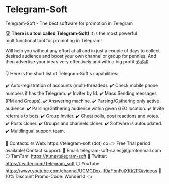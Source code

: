 # Telegram-Soft
Telegram-Soft - The best software for promotion in Telegram

🏆 **There is a tool called Telegram-Soft!**
It is the most powerful multifunctional tool for promoting in Тelegram! 

Will help you without any effort at all and in just a couple of days to collect desired audience and boost your own channel or group for pennies. And then advertise your ideas very effectively and with a big profit.💰💰💰

👇 Here is the short list of Telegram-Soft's capabilities:

✔️ Auto-registration of accounts (multi-threaded).
✔️ Check mobile phone numbers if has the Telegram. 
✔️ Inviter by Id.
✔️ Mass Sending messages (PM and Groups).
✔️ Answering machine.
✔️ Parsing/Gathering only active audience.
✔️ Parsing/Gathering audience within given GEO location.
✔️ Invite referrals to bots.
✔️ Group Inviter.
✔️ Cheat polls, post reactions and votes.
✔️ Posts cloner.
✔️ Groups and channels cloner.
✔️ Software is autoupdated.
✔️ Multilingual support team.

📱 Contacts:
🌐 Wеb: https://telegram-soft (dot) co
   👉 Free Trial period available! Contact support.
📨 Email: telegram-soft-sales[@]prоtonmail.cоm
⚪️ TamTam: https://tt.me/telegram-soft
🔵 Twitter: https://twitter.com/Telegram_soft
⚪️ YouTube: https://www.youtube.com/channel/UCMGDxx-lf9aFbnFujXKk2PQ/videos
🛒 10% Discount Promo-Code: Wonder10 👈
